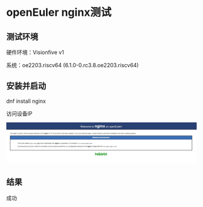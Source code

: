 # openEuler nginx测试



## 测试环境



硬件环境：Visionfive v1

系统：oe2203.riscv64 (6.1.0-0.rc3.8.oe2203.riscv64)



## 安装并启动

dnf install nginx

访问设备IP



![image-20230422141300224](image-20230422141300224.png)







## 结果

成功
